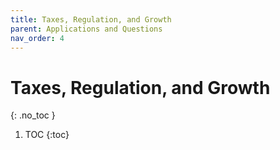 ```yaml
---
title: Taxes, Regulation, and Growth
parent: Applications and Questions
nav_order: 4
---
```


# Taxes, Regulation, and Growth
{: .no_toc }

1. TOC 
{:toc}



